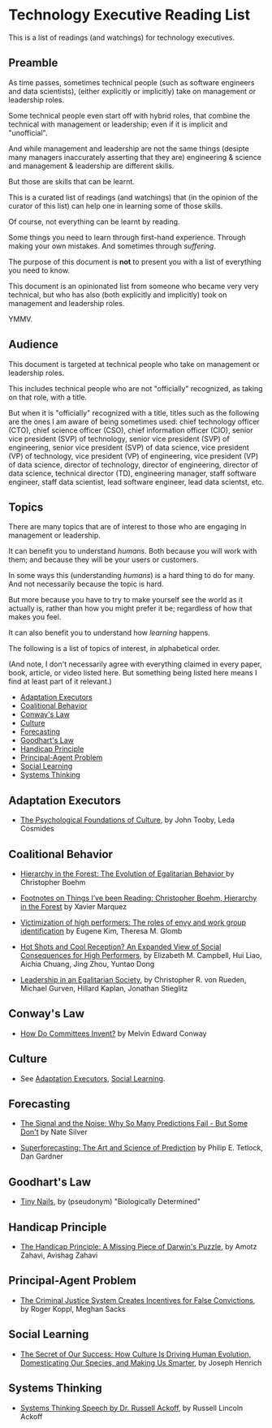 # Technology Executive Reading List

This is a list of readings (and watchings) for technology executives.


## Preamble

As time passes, sometimes technical people (such as software engineers and data scientists),
(either explicitly or implicitly) take on management or leadership roles.

Some technical people even start off with hybrid roles, that combine the technical with
management or leadership; even if it is implicit and "unofficial".

And while management and leadership are not the same things (desipte many managers inaccurately
asserting that they are) engineering & science and management & leadership are different skills.

But those are skills that can be learnt.


This is a curated list of readings (and watchings) that (in the opinion of the curator of this list)
can help one in learning some of those skills.

Of course, not everything can be learnt by reading.

Some things you need to learn through first-hand experience.
Through making your own mistakes.
And sometimes through *suffering*.


The purpose of this document is **not** to present you with a list of everything you need to know.

This document is an opinionated list from someone who became very very technical, but who has also
(both explicitly and implicitly) took on management and leadership roles.

YMMV.


## Audience

This document is targeted at technical people who take on management or leadership roles.

This includes technical people who are not "officially" recognized, as taking on that role, with a title.

But when it is "officially" recognized with a title,
titles such as the following are the ones I am aware of being sometimes used:
chief technology officer (CTO),
chief science officer (CSO),
chief information officer (CIO),
senior vice president (SVP) of technology,
senior vice president (SVP) of engineering,
senior vice president (SVP) of data science,
vice president (VP) of technology,
vice president (VP) of engineering,
vice president (VP) of data science,
director of technology,
director of engineering,
director of data science,
technical director (TD),
engineering manager,
staff software engineer,
staff data scientist,
lead software engineer,
lead data scientst,
etc.


## Topics

There are many topics that are of interest to those who are engaging in management or leadership.

It can benefit you to understand *humans*.
Both because you will work with them;
and because they will be your users or customers.

In some ways this (understanding *humans*) is a hard thing to do for many.
And not necessarily because the topic is hard.

But more because you have to try to make yourself see the world as it actually is,
rather than how you might prefer it be; regardless of how that makes you feel.


It can also benefit you to understand how *learning* happens.


The following is a list of topics of interest, in alphabetical order.

(And note, I don't necessarily agree with everything claimed in every paper, book, article, or video listed here.
But something being listed here means I find at least part of it relevant.)

* [Adaptation Executors](#adaptation-executors)
* [Coalitional Behavior](#coalitional-behavior)
* [Conway's Law](#conways-law)
* [Culture](#culture)
* [Forecasting](#forecasting)
* [Goodhart's Law](#goodharts-law)
* [Handicap Principle](#handicap-principle)
* [Principal-Agent Problem](#principal-agent-problem)
* [Social Learning](#social-learning)
* [Systems Thinking](#systems-thinking)


## Adaptation Executors

* [The Psychological Foundations of Culture](http://www.cep.ucsb.edu/papers/pfc92.pdf),
  by John Tooby, Leda Cosmides


## Coalitional Behavior

* [Hierarchy in the Forest: The Evolution of Egalitarian Behavior ](http://www.goodreads.com/book/show/2131522.Hierarchy_in_the_Forest)
  by Christopher Boehm

* [Footnotes on Things I’ve been Reading: Christopher Boehm, Hierarchy in the Forest](http://abandonedfootnotes.blogspot.com/2010/07/footnotes-on-things-ive-been-reading_21.html)
  by Xavier Marquez

* [Victimization of high performers: The roles of envy and work group identification](http://psycnet.apa.org/journals/apl/99/4/619/)
  by Eugene Kim, Theresa M. Glomb

* [Hot Shots and Cool Reception? An Expanded View of Social Consequences for High Performers](http://psycnet.apa.org/psycinfo/2017-06323-001/),
  by Elizabeth M. Campbell, Hui Liao, Aichia Chuang, Jing Zhou, Yuntao Dong

* [Leadership in an Egalitarian Society](https://www.ncbi.nlm.nih.gov/pmc/articles/PMC4258461/),
  by Christopher R. von Rueden, Michael Gurven, Hillard Kaplan, Jonathan Stieglitz


## Conway's Law

* [How Do Committees Invent?](http://www.melconway.com/Home/Committees_Paper.html)
  by Melvin Edward Conway


## Culture

* See
  [Adaptation Executors](#adaptation-executors),
  [Social Learning](#social-learning).


## Forecasting

* [The Signal and the Noise: Why So Many Predictions Fail - But Some Don't](http://www.goodreads.com/book/show/13588394-the-signal-and-the-noise)
  by Nate Silver

* [Superforecasting: The Art and Science of Prediction](http://www.goodreads.com/book/show/23995360-superforecasting)
  by Philip E. Tetlock, Dan Gardner


## Goodhart's Law

* [Tiny Nails](http://biologicallydetermined.blogspot.com/2013/06/tiny-nails.html),
  by (pseudonym) "Biologically Determined"


## Handicap Principle

* [The Handicap Principle: A Missing Piece of Darwin's Puzzle](http://www.goodreads.com/book/show/885547.The_Handicap_Principle),
  by  Amotz Zahavi, Avishag Zahavi


## Principal-Agent Problem

* [The Criminal Justice System Creates Incentives for False Convictions](http://dx.doi.org/10.1080/0731129X.2013.817070),
  by Roger Koppl, Meghan Sacks


## Social Learning

* [The Secret of Our Success: How Culture Is Driving Human Evolution, Domesticating Our Species, and Making Us Smarter](http://www.goodreads.com/book/show/25761655-the-secret-of-our-success),
  by Joseph Henrich


## Systems Thinking

* [Systems Thinking Speech by Dr. Russell Ackoff](https://www.youtube.com/watch?v=EbLh7rZ3rhU),
  by Russell Lincoln Ackoff
